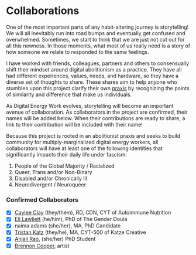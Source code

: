 # Collaborations

One of the most important parts of any habit-altering journey is storytelling! We will all inevitably run into road bumps and eventually get confused and overwhelmed. Sometimes, we start to think that we are just not cut out for all this newness. In those moments, what most of us really need is a story of how someone we relate to responded to the same feelings. 

I have worked with friends, colleagues, partners and others to consensually shift their mindset around digital abolitionism as a practice. They have all had different experiences, values, needs, and hardware, so they have a diverse set of thoughts to share. These shares aim to help anyone who stumbles upon this project clarify their own [praxis](praxis.md) by recognizing the points of similarity and difference that make us individuals.

As Digital Energy Work evolves, storytelling will become an important avenue of collaboration. As collaborators in the project are confirmed, their names will be added below. When their contributions are ready to share, a link to their contribution will be included with their name!

Because this project is rooted in an abolitionist praxis and seeks to build community for multiply-marginalized digital energy workers, all collaborators will have at least one of the following identities that significantly impacts their daily life under fascism:
1. People of the Global Majority / Racialized
2. Queer, Trans and/or Non-Binary
3. Disabled and/or Chronically Ill
4. Neurodivergent / Neuroqueer


### Confirmed Collaborators
* [x] [Caylee Clay](https://www.autoimmuneeats.com/) (they/them), RD, CDN, CYT of Autoimmune Nutrition
* [x] [Eli Lawliett](https://www.thegenderdoula.com/) (he/him), PhD of The Gender Doula
* [x] naima adams (she/her), MA, PhD Candidate 
* [x] [Tristan Katz](https://www.katz-creative.com/) (they/he), MA, CYT-500 of Katze Creative
* [x] [Anjali Rao](https://www.yoganjali.me/), (she/her) PhD Student
* [x] [Brennon Cooper](https://www.brennoncooperart.com/), artist 
